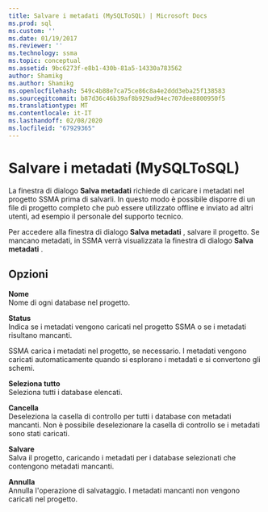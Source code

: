 ```yaml
---
title: Salvare i metadati (MySQLToSQL) | Microsoft Docs
ms.prod: sql
ms.custom: ''
ms.date: 01/19/2017
ms.reviewer: ''
ms.technology: ssma
ms.topic: conceptual
ms.assetid: 9bc6273f-e8b1-430b-81a5-14330a783562
author: Shamikg
ms.author: Shamikg
ms.openlocfilehash: 549c4b88e7ca75ce86c8a4e2ddd3eba25f138583
ms.sourcegitcommit: b87d36c46b39af8b929ad94ec707dee8800950f5
ms.translationtype: MT
ms.contentlocale: it-IT
ms.lasthandoff: 02/08/2020
ms.locfileid: "67929365"
---
```

# <a name="save-metadata--mysqltosql"></a>Salvare i metadati (MySQLToSQL)
La finestra di dialogo **Salva metadati** richiede di caricare i metadati nel progetto SSMA prima di salvarli. In questo modo è possibile disporre di un file di progetto completo che può essere utilizzato offline e inviato ad altri utenti, ad esempio il personale del supporto tecnico.  
  
Per accedere alla finestra di dialogo **Salva metadati** , salvare il progetto. Se mancano metadati, in SSMA verrà visualizzata la finestra di dialogo **Salva metadati** .  
  
## <a name="options"></a>Opzioni  
**Nome**  
Nome di ogni database nel progetto.  
  
**Status**  
Indica se i metadati vengono caricati nel progetto SSMA o se i metadati risultano mancanti.  
  
SSMA carica i metadati nel progetto, se necessario. I metadati vengono caricati automaticamente quando si esplorano i metadati e si convertono gli schemi.  
  
**Seleziona tutto**  
Seleziona tutti i database elencati.  
  
**Cancella**  
Deseleziona la casella di controllo per tutti i database con metadati mancanti. Non è possibile deselezionare la casella di controllo se i metadati sono stati caricati.  
  
**Salvare**  
Salva il progetto, caricando i metadati per i database selezionati che contengono metadati mancanti.  
  
**Annulla**  
Annulla l'operazione di salvataggio. I metadati mancanti non vengono caricati nel progetto.  
  
